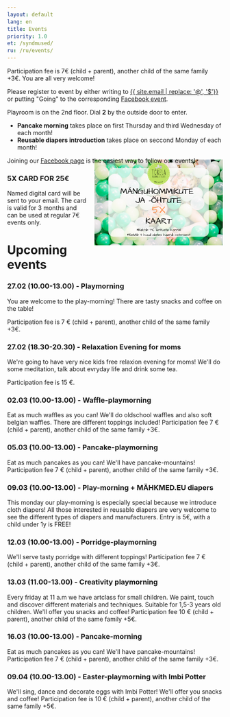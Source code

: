 ```yaml
---
layout: default
lang: en
title: Events
priority: 1.0
et: /syndmused/
ru: /ru/events/
---
```


Participation fee is 7€ (child + parent), another child of the same family +3€. You are all very welcome!

Please register to event by either writing to [{{ site.email | replace: '@', '$'}}](mailto) or putting "Going" to the corresponding [Facebook event](https://www.facebook.com/pg/Torelamangutuba/events/).

Playroom is on the 2nd floor. Dial **2** by the outside door to enter. 

 * **Pancake morning** takes place on first Thursday and third Wednesday of each month!
 * **Reusable diapers introduction** takes place on seccond Monday of each month!

Joining our [Facebook page](https://www.facebook.com/Torelamangutuba/events/) is the easiest way to follow our events! 

### 5X CARD FOR 25€

<img alt="5x card" src="../../syndmused/5x-kaart.png" height="200" style="float: right; margin-top: -5em; margin-left: 1em">

Named digital card will be sent to your email. The card is valid for 3 months and can be used at regular 7€ events only.

# Upcoming events


### 27.02 (10.00-13.00) - Playmorning
You are welcome to the play-morning!
There are tasty snacks and coffee on the table! 

Participation fee is 7 € (child + parent), another child of the same family +3€.


### 27.02 (18.30-20.30) - Relaxation Evening for moms
We're going to have very nice kids free relaxion evening for moms! We'll do some meditation, talk about evryday life and drink some tea. 

Participation fee is 15 €.


### 02.03 (10.00-13.00) - Waffle-playmorning
Eat as much waffles as you can! We'll do oldschool waffles and also soft belgian waffles.
There are different toppings included! 
Participation fee 7 € (child + parent), another child of the same family +3€.


### 05.03 (10.00-13.00) - Pancake-playmorning
Eat as much pancakes as you can! We'll have pancake-mountains!
Participation fee 7 € (child + parent), another child of the same family +3€.


### 09.03 (10.00-13.00) - Play-morning + MÄHKMED.EU diapers
This monday our play-morning is especially special because we introduce cloth diapers! All those interested in reusable diapers are very welcome to see the different types of diapers and manufacturers. 
Entry is 5€, with a child under 1y is FREE!


### 12.03 (10.00-13.00) - Porridge-playmorning
We'll serve tasty porridge with different toppings! 
Participation fee 7 € (child + parent), another child of the same family +3€.


### 13.03 (11.00-13.00) - Creativity playmorning
Every friday at 11 a.m we have artclass for small children. We paint, touch and discover different materials and techniques.
Suitable for 1,5-3 years old children. 
We'll offer you snacks and coffee!
Participation fee 10 € (child + parent), another child of the same family +5€.


### 16.03 (10.00-13.00) - Pancake-morning
Eat as much pancakes as you can! We'll have pancake-mountains!
Participation fee 7 € (child + parent), another child of the same family +3€.


### 09.04 (10.00-13.00) - Easter-playmorning with Imbi Potter
We'll sing, dance and decorate eggs with Imbi Potter!
We'll offer you snacks and coffee!
Participation fee is 10 € (child + parent), another child of the same family +5€.

